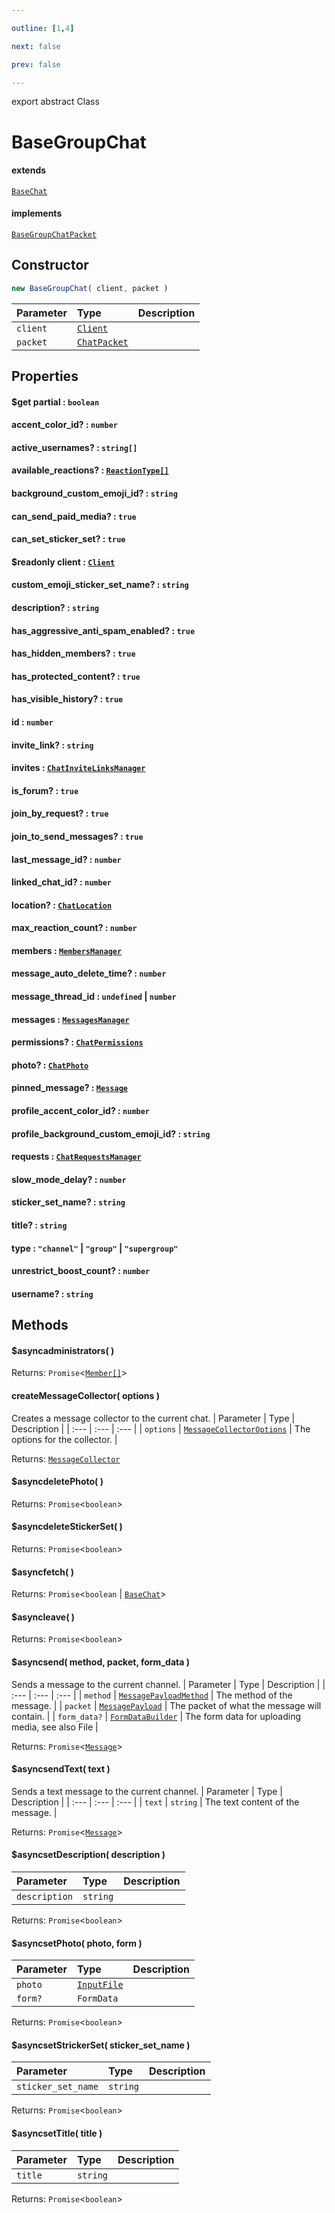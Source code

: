 ```yaml
---

outline: [1,4]

next: false

prev: false

---
```


export abstract Class
# BaseGroupChat
#### extends
 [`BaseChat`](./BaseChat.md)
#### implements
 [`BaseGroupChatPacket`](../interfaces/BaseGroupChatPacket.md)

## Constructor
 ```ts
 new BaseGroupChat( client, packet )
 ```
 
 | Parameter | Type | Description |
| :--- | :--- | :--- |
| `client` | [`Client`](./Client.md) | |
| `packet` | [`ChatPacket`](../interfaces/ChatPacket.md) | |

## Properties

#### $get partial : `boolean`

#### accent_color_id? : `number`

#### active_usernames? : `string[]`

#### available_reactions? : [`ReactionType[]`](../type-aliases/ReactionType.md)

#### background_custom_emoji_id? : `string`

#### can_send_paid_media? : `true`

#### can_set_sticker_set? : `true`

#### $readonly client : [`Client`](./Client.md)

#### custom_emoji_sticker_set_name? : `string`

#### description? : `string`

#### has_aggressive_anti_spam_enabled? : `true`

#### has_hidden_members? : `true`

#### has_protected_content? : `true`

#### has_visible_history? : `true`

#### id : `number`

#### invite_link? : `string`

#### invites : [`ChatInviteLinksManager`](./ChatInviteLinksManager.md)

#### is_forum? : `true`

#### join_by_request? : `true`

#### join_to_send_messages? : `true`

#### last_message_id? : `number`

#### linked_chat_id? : `number`

#### location? : [`ChatLocation`](../interfaces/ChatLocation.md)

#### max_reaction_count? : `number`

#### members : [`MembersManager`](./MembersManager.md)

#### message_auto_delete_time? : `number`

#### message_thread_id : `undefined` \| `number`

#### messages : [`MessagesManager`](./MessagesManager.md)

#### permissions? : [`ChatPermissions`](./ChatPermissions.md)

#### photo? : [`ChatPhoto`](../interfaces/ChatPhoto.md)

#### pinned_message? : [`Message`](./Message.md)

#### profile_accent_color_id? : `number`

#### profile_background_custom_emoji_id? : `string`

#### requests : [`ChatRequestsManager`](./ChatRequestsManager.md)

#### slow_mode_delay? : `number`

#### sticker_set_name? : `string`

#### title? : `string`

#### type : `"channel"` \| `"group"` \| `"supergroup"`

#### unrestrict_boost_count? : `number`

#### username? : `string`

## Methods

#### $asyncadministrators( )

Returns: `Promise`\<[`Member[]`](./Member.md)\>

#### createMessageCollector( options )
Creates a message collector to the current chat.
| Parameter | Type | Description |
| :--- | :--- | :--- |
| `options` | [`MessageCollectorOptions`](../interfaces/MessageCollectorOptions.md) | The options for the collector. |

Returns: [`MessageCollector`](./MessageCollector.md)

#### $asyncdeletePhoto( )

Returns: `Promise`\<`boolean`\>

#### $asyncdeleteStickerSet( )

Returns: `Promise`\<`boolean`\>

#### $asyncfetch( )

Returns: `Promise`\<`boolean` \| [`BaseChat`](./BaseChat.md)\>

#### $asyncleave( )

Returns: `Promise`\<`boolean`\>

#### $asyncsend( method, packet, form_data )
Sends a message to the current channel.
| Parameter | Type | Description |
| :--- | :--- | :--- |
| `method` | [`MessagePayloadMethod`](../enumerations/MessagePayloadMethod.md) | The method of the message. |
| `packet` | [`MessagePayload`](../type-aliases/MessagePayload.md) | The packet of what the message will contain. |
| `form_data?` | [`FormDataBuilder`](./FormDataBuilder.md) | The form data for uploading media, see also File |

Returns: `Promise`\<[`Message`](./Message.md)\>

#### $asyncsendText( text )
Sends a text message to the current channel.
| Parameter | Type | Description |
| :--- | :--- | :--- |
| `text` | `string` | The text content of the message. |

Returns: `Promise`\<[`Message`](./Message.md)\>

#### $asyncsetDescription( description )

| Parameter | Type | Description |
| :--- | :--- | :--- |
| `description` | `string` | |

Returns: `Promise`\<`boolean`\>

#### $asyncsetPhoto( photo, form )

| Parameter | Type | Description |
| :--- | :--- | :--- |
| `photo` | [`InputFile`](../type-aliases/InputFile.md) | |
| `form?` | `FormData` | |

Returns: `Promise`\<`boolean`\>

#### $asyncsetStrickerSet( sticker_set_name )

| Parameter | Type | Description |
| :--- | :--- | :--- |
| `sticker_set_name` | `string` | |

Returns: `Promise`\<`boolean`\>

#### $asyncsetTitle( title )

| Parameter | Type | Description |
| :--- | :--- | :--- |
| `title` | `string` | |

Returns: `Promise`\<`boolean`\>
